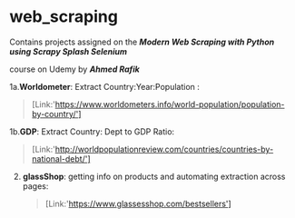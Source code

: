  # web_scraping

Contains projects assigned on the  ***Modern Web Scraping with Python using Scrapy Splash Selenium***

course on Udemy by ***Ahmed Rafik***

1a.**Worldometer**: Extract Country:Year:Population : 
>[Link:'https://www.worldometers.info/world-population/population-by-country/']

1b.**GDP**: Extract Country: Dept to GDP Ratio:
>[Link:'http://worldpopulationreview.com/countries/countries-by-national-debt/']


2. **glassShop**: getting info on products and automating extraction across pages:
   >[Link:'https://www.glassesshop.com/bestsellers']

